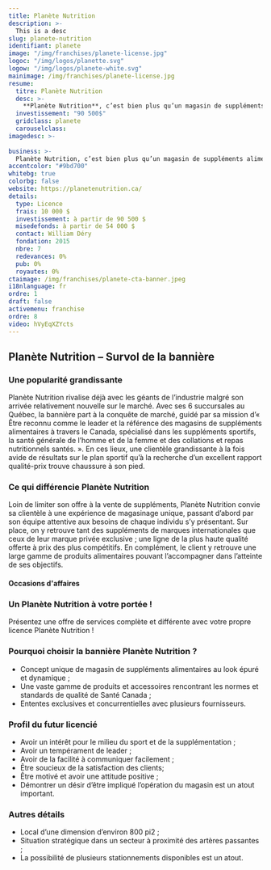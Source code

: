 ```yaml
---
title: Planète Nutrition
description: >-
  This is a desc
slug: planete-nutrition
identifiant: planete
image: "/img/franchises/planete-license.jpg"
logoc: "/img/logos/planette.svg"
logow: "/img/logos/planete-white.svg"
mainimage: /img/franchises/planete-license.jpg
resume:
  titre: Planète Nutrition
  desc: >-
    **Planète Nutrition**, c’est bien plus qu’un magasin de suppléments alimentaires. Avec ses prix compétitifs, sa marque privée de renom, son Épicerie Athlétique et son service à la clientèle hors pair, Planète Nutrition est en voie de devenir la plus grande chaîne de suppléments alimentaires jumelée à une épicerie athlétique du Québec et bientôt du Canada.  
  investissement: "90 500$"
  gridclass: planete
  carouselclass: 
imagedesc: >-
  
business: >-
  Planète Nutrition, c’est bien plus qu’un magasin de suppléments alimentaires. Avec ses prix compétitifs, sa marque privée de renom, son Épicerie Athlétique et son service à la clientèle hors pair, Planète Nutrition est en voie de devenir la plus grande chaîne de suppléments alimentaires jumelée à une épicerie athlétique du Québec et bientôt du Canada.  
accentcolor: "#9bd700"
whitebg: true
colorbg: false
website: https://planetenutrition.ca/
details:
  type: Licence
  frais: 10 000 $
  investissement: à partir de 90 500 $ 
  misedefonds: à partir de 54 000 $
  contact: William Déry
  fondation: 2015
  nbre: 7
  redevances: 0%
  pub: 0%
  royautes: 0%
ctaimage: /img/franchises/planete-cta-banner.jpeg
i18nlanguage: fr
ordre: 1
draft: false
activemenu: franchise
ordre: 8
video: hVyEqXZYcts
---
```

## Planète Nutrition – Survol de la bannière

### Une popularité grandissante

Planète Nutrition rivalise déjà avec les géants de l’industrie malgré son arrivée relativement nouvelle sur le marché. Avec ses 6 succursales au Québec, la bannière part à la conquête de marché, guidé par sa mission d’« Être reconnu comme le leader et la référence des magasins de suppléments alimentaires à travers le Canada, spécialisé dans les suppléments sportifs, la santé générale de l’homme et de la femme et des collations et repas nutritionnels santés. ». En ces lieux, une clientèle grandissante à la fois avide de résultats sur le plan sportif qu’à la recherche d’un excellent rapport qualité-prix trouve chaussure à son pied. 

### Ce qui différencie Planète Nutrition

Loin de limiter son offre à la vente de suppléments, Planète Nutrition convie sa clientèle à une expérience de magasinage unique, passant d’abord par son équipe attentive aux besoins de chaque individu s’y présentant. Sur place, on y retrouve tant des suppléments de marques internationales que ceux de leur marque privée exclusive ; une ligne de la plus haute qualité offerte à prix des plus compétitifs. En complément, le client y retrouve une large gamme de produits alimentaires pouvant l’accompagner dans l’atteinte de ses objectifs. 

#### Occasions d'affaires

### Un Planète Nutrition à votre portée !

Présentez une offre de services complète et différente avec votre propre licence Planète Nutrition !

### Pourquoi choisir la bannière Planète Nutrition ?

- Concept unique de magasin de suppléments alimentaires au look épuré et dynamique ;
- Une vaste gamme de produits et accessoires rencontrant les normes et standards de qualité de Santé Canada ;
- Ententes exclusives et concurrentielles avec plusieurs fournisseurs.

### Profil du futur licencié

- Avoir un intérêt pour le milieu du sport et de la supplémentation ;
- Avoir un tempérament de leader ;
- Avoir de la facilité à communiquer facilement ;
- Être soucieux de la satisfaction des clients;
- Être motivé et avoir une attitude positive ;
- Démontrer un désir d’être impliqué l’opération du magasin est un atout important.

### Autres détails 

- Local d’une dimension d’environ 800 pi2 ;
- Situation stratégique dans un secteur à proximité des artères passantes ;
- La possibilité de plusieurs stationnements disponibles est un atout. 



